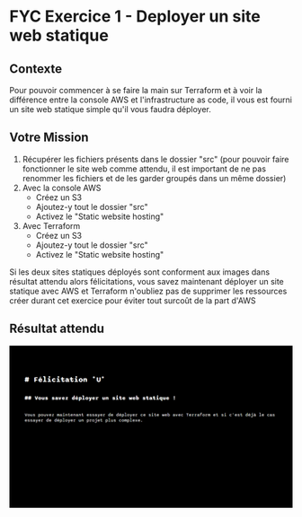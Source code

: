 # FYC Exercice 1 - Deployer un site web statique

## Contexte

Pour pouvoir commencer à se faire la main sur Terraform et à voir la différence entre la console AWS et l'infrastructure as code, il vous est fourni un site web statique simple qu'il vous faudra déployer.

## Votre Mission

1. Récupérer les fichiers présents dans le dossier "src" (pour pouvoir faire fonctionner le site web comme attendu, il est important de ne pas renommer les fichiers et de les garder groupés dans un même dossier)
2. Avec la console AWS
   - Créez un S3
   - Ajoutez-y tout le dossier "src"
   - Activez le "Static website hosting"
3. Avec Terraform
   - Créez un S3
   - Ajoutez-y tout le dossier "src"
   - Activez le "Static website hosting"

Si les deux sites statiques déployés sont conforment aux images dans résultat attendu alors félicitations, vous savez maintenant déployer un site statique avec AWS et Terraform n'oubliez pas de supprimer les ressources créer durant cet exercice pour éviter tout surcoût de la part d'AWS

## Résultat attendu 

![Résultat attendu](./expected_result.png "Résultat attendu")